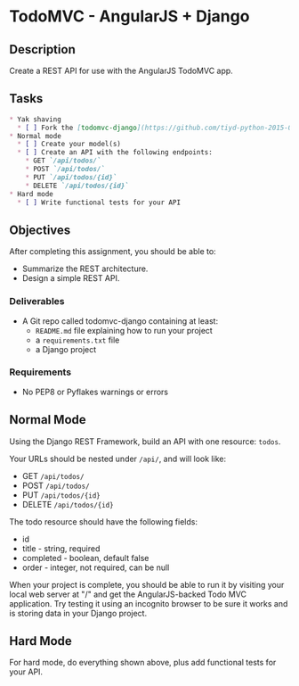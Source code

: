 # TodoMVC - AngularJS + Django

## Description

Create a REST API for use with the AngularJS TodoMVC app.

## Tasks
```markdown
* Yak shaving
  * [ ] Fork the [todomvc-django](https://github.com/tiyd-python-2015-08/todomvc-django) repository
* Normal mode
  * [ ] Create your model(s)
  * [ ] Create an API with the following endpoints:
    * GET `/api/todos/`
    * POST `/api/todos/`
    * PUT `/api/todos/{id}`
    * DELETE `/api/todos/{id}`
* Hard mode
  * [ ] Write functional tests for your API
```

## Objectives

After completing this assignment, you should be able to:

* Summarize the REST architecture.
* Design a simple REST API.

### Deliverables

* A Git repo called todomvc-django containing at least:
  * `README.md` file explaining how to run your project
  * a `requirements.txt` file
  * a Django project

### Requirements  

* No PEP8 or Pyflakes warnings or errors

## Normal Mode

Using the Django REST Framework, build an API with one resource: `todos`.

Your URLs should be nested under `/api/`, and will look like:

* GET `/api/todos/`
* POST `/api/todos/`
* PUT `/api/todos/{id}`
* DELETE `/api/todos/{id}`

The todo resource should have the following fields:

* id
* title - string, required
* completed - boolean, default false
* order - integer, not required, can be null

When your project is complete, you should be able to run it by visiting your local web server at "/" and get the AngularJS-backed Todo MVC application. Try testing it using an incognito browser to be sure it works and is storing data in your Django project.

## Hard Mode

For hard mode, do everything shown above, plus add functional tests for your API.

